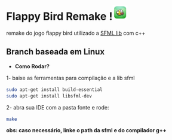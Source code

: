 # Flappy Bird Remake !<img src="assets/game/icon.png" alt= "icon" width=40>
remake do jogo flappy bird utilizado a [SFML lib](https://www.sfml-dev.org/index.php) com c++

## Branch baseada em Linux 
- <strong>Como Rodar?</strong><br>

1- baixe as ferramentas para compilação e a lib sfml
```bash
sudo apt-get install build-essential
sudo apt-get install libsfml-dev
```

2- abra sua IDE com a pasta fonte e rode: 
```bash
make
```

<strong> obs: caso necessário, linke o path da sfml e do compilador g++